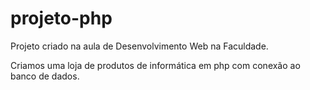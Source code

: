 # projeto-php
Projeto criado na aula de Desenvolvimento Web na Faculdade.

Criamos uma loja de produtos de informática em php com conexão ao banco de dados.
